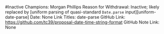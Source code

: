 #Inactive
Champions: Morgan Phillips
Reason for Withdrawal: Inactive; likely replaced by [uniform parsing of quasi-standard `Date.parse` input][uniform-date-parse]
Date: None
Link Titles: date-parse
GitHub Link: https://github.com/tc39/proposal-date-time-string-format
GitHub Note Link: None
